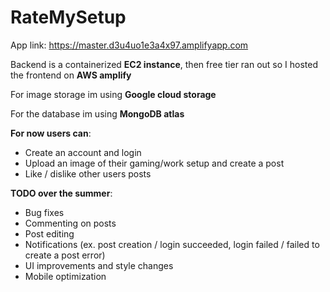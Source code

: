 # RateMySetup

App link: https://master.d3u4uo1e3a4x97.amplifyapp.com

Backend is a containerized <b>EC2 instance</b>, then free tier ran out so I hosted the frontend on <b>AWS amplify</b>

For image storage im using <b>Google cloud storage</b>

For the database im using <b>MongoDB atlas</b>

<b>For now users can</b>:
- Create an account and login
- Upload an image of their gaming/work setup and create a post
- Like / dislike other users posts

<b>TODO over the summer</b>:
- Bug fixes
- Commenting on posts
- Post editing
- Notifications (ex. post creation / login succeeded, login failed / failed to create a post error)
- UI improvements and style changes
- Mobile optimization
